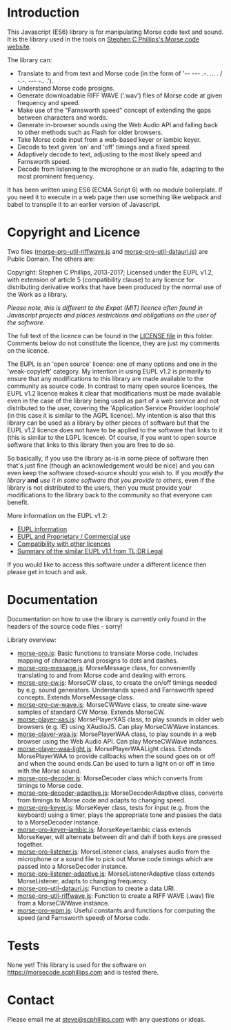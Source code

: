 # Introduction

This Javascript (ES6) library is for manipulating Morse code text and sound. It is the library used in the tools on [Stephen C Phillips's Morse code website](https://morsecode.scphillips.com).

The library can:
* Translate to and from text and Morse code (in the form of '-- --- .-. ... . / -.-. --- -.. .').
* Understand Morse code prosigns.
* Generate downloadable RIFF WAVE ('.wav') files of Morse code at given frequency and speed.
* Make use of the "Farnsworth speed" concept of extending the gaps between characters and words.
* Generate in-browser sounds using the Web Audio API and falling back to other methods such as Flash for older browsers.
* Take Morse code input from a web-based keyer or iambic keyer.
* Decode to text given 'on' and 'off' timings and a fixed speed.
* Adaptively decode to text, adjusting to the most likely speed and Farnsworth speed.
* Decode from listening to the microphone or an audio file, adapting to the most prominent frequency.

It has been written using ES6 (ECMA Script 6) with no module boilerplate. If you need it to execute in a web page then use something like webpack and babel to transpile it to an earlier version of Javascript.

# Copyright and Licence

Two files ([morse-pro-util-riffwave.js](./morse-pro-util-riffwave.js) and [morse-pro-util-datauri.js](./morse-pro-util-datauri.js)) are Public Domain. The others are:

Copyright: Stephen C Phillips, 2013-2017; Licensed under the EUPL v1.2, with extension of article 5 (compatibility clause) to any licence for distributing derivative works that have been produced by the normal use of the Work as a library.

*Please note, this is different to the Expat (MIT) licence often found in Javascript projects and places restrictions and obligations on the user of the software.*

The full text of the licence can be found in the [LICENSE file](./LICENSE) in this folder. Comments below do not constitute the licence, they are just my comments on the licence.

The EUPL is an 'open source' licence: one of many options and one in the 'weak-copyleft' category. My intention in using EUPL v1.2 is primarily to ensure that any modifications to this library are made available to the community as source code. In contrast to many open source licences, the EUPL v1.2 licence makes it clear that modifications must be made available even in the case of the library being used as part of a web service and not distributed to the user, covering the 'Application Service Provider loophole' (in this case it is similar to the AGPL licence). My intention is also that this library can be used as a library by other pieces of software but that the EUPL v1.2 licence does not have to be applied to the software that links to it (this is similar to the LGPL licence). Of course, if you want to open source software that links to this library then you are free to do so.

So basically, if you use the library as-is in some piece of software then that's just fine (though an acknowledgement would be nice) and you can even keep the software closed-source should you wish to. If you *modify the library* **and** *use it in some software that you provide to others*, even if the library is not distributed to the users, then you must provide your modifications to the library back to the community so that everyone can benefit.

More information on the EUPL v1.2:
* [EUPL information](https://joinup.ec.europa.eu/community/eupl/home)
* [EUPL and Proprietary / Commercial use](https://joinup.ec.europa.eu/community/eupl/news/eupl-and-proprietary/commercial-use)
* [Compatibility with other licences](https://joinup.ec.europa.eu/community/eupl/og_page/eupl-compatible-open-source-licences)
* [Summary of the similar EUPL v1.1 from TL;DR Legal](https://tldrlegal.com/license/european-union-public-licence)

If you would like to access this software under a different licence then please get in touch and ask.

# Documentation

Documentation on how to use the library is currently only found in the headers of the source code files - sorry!

Library overview:
* [morse-pro.js](./morse-pro.js): Basic functions to translate Morse code. Includes mapping of characters and prosigns to dots and dashes.
* [morse-pro-message.js](./morse-pro-message.js): MorseMessage class, for conveniently translating to and from Morse code and dealing with errors.
* [morse-pro-cw.js](./morse-pro-cw.js): MorseCW class, to create the on/off timings needed by e.g. sound generators. Understands speed and Farnsworth speed concepts. Extends MorseMessage class.
* [morse-pro-cw-wave.js](./morse-pro-cw-wave.js): MorseCWWave class, to create sine-wave samples of standard CW Morse. Extends MorseCW.
* [morse-player-xas.js](./morse-player-xas.js): MorsePlayerXAS class, to play sounds in older web browsers (e.g. IE) using XAudioJS. Can play MorseCWWave instances.
* [morse-player-waa.js](./morse-player-waa.js): MorsePlayerWAA class, to play sounds in a web browser using the Web Audio API. Can play MorseCWWave instances.
* [morse-player-waa-light.js](./morse-player-waa-light.js): MorsePlayerWAALight class. Extends MorsePlayerWAA to provide callbacks when the sound goes on or off and when the sound ends.Can be used to turn a light on or off in time with the Morse sound.
* [morse-pro-decoder.js](./morse-pro-decoder.js): MorseDecoder class which converts from timings to Morse code.
* [morse-pro-decoder-adaptive.js](./morse-pro-decoder-adaptive.js): MorseDecoderAdaptive class, converts from timings to Morse code and adapts to changing speed.
* [morse-pro-keyer.js](./morse-pro-keyer.js): MorseKeyer class, tests for input (e.g. from the keyboard) using a timer, plays the appropriate tone and passes the data to a MorseDecoder instance.
* [morse-pro-keyer-iambic.js](./morse-pro-keyer-iambic.js): MorseKeyerIambic class extends MorseKeyer, will alternate between dit and dah if both keys are pressed together.
* [morse-pro-listener.js](./morse-pro-listener.js): MorseListener class, analyses audio from the microphone or a sound file to pick out Morse code timings which are passed into a MorseDecoder instance.
* [morse-pro-listener-adaptive.js](./morse-pro-listener-adaptive.js): MorseListenerAdaptive class extends MorseListener, adapts to changing frequency.
* [morse-pro-util-datauri.js](./morse-pro-util-datauri.js): Function to create a data URI.
* [morse-pro-util-riffwave.js](./morse-pro-util-riffwave.js): Function to create a RIFF WAVE (.wav) file from a MorseCWWave instance.
* [morse-pro-wpm.js](./morse-pro-wpm.js): Useful constants and functions for computing the speed (and Farnsworth speed) of Morse code.

# Tests

None yet! This library is used for the software on https://morsecode.scphillips.com and is tested there.

# Contact

Please email me at steve@scphillips.com with any questions or ideas.
